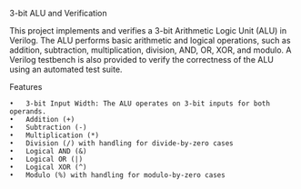 3-bit ALU and Verification

This project implements and verifies a 3-bit Arithmetic Logic Unit (ALU) in Verilog. 
The ALU performs basic arithmetic and logical operations, such as addition, subtraction, multiplication, division, AND, OR, XOR, and modulo. 
A Verilog testbench is also provided to verify the correctness of the ALU using an automated test suite.

Features

	•	3-bit Input Width: The ALU operates on 3-bit inputs for both operands.
	•	Addition (+)
	•	Subtraction (-)
	•	Multiplication (*)
	•	Division (/) with handling for divide-by-zero cases
	•	Logical AND (&)
	•	Logical OR (|)
	•	Logical XOR (^)
	•	Modulo (%) with handling for modulo-by-zero cases
	

